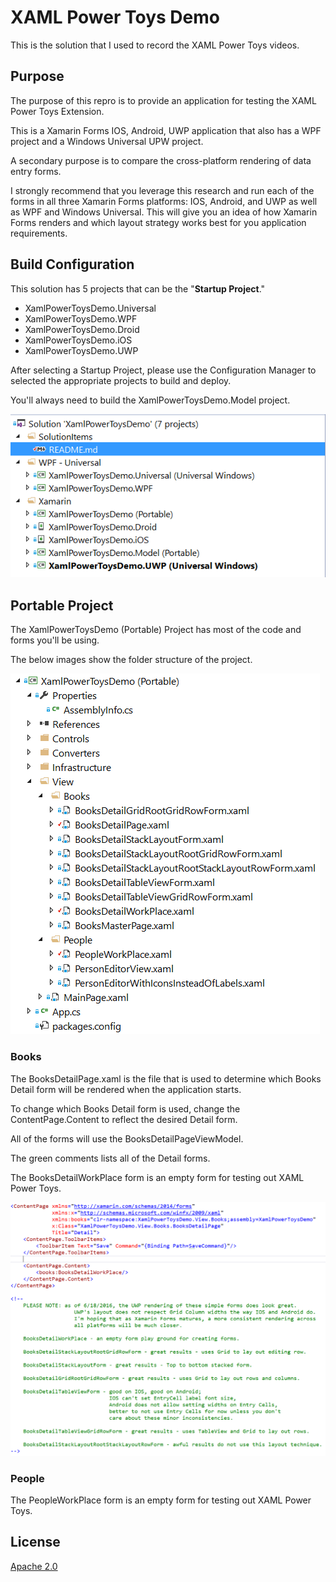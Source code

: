 # XAML Power Toys Demo

This is the solution that I used to record the XAML Power Toys videos.
  
## Purpose

The purpose of this repro is to provide an application for testing the XAML Power Toys Extension.

This is a Xamarin Forms IOS, Android, UWP application that also has a WPF project and a Windows Universal UPW project.

A secondary purpose is to compare the cross-platform rendering of data entry forms.  

I strongly recommend that you leverage this research and run each of the forms in all three Xamarin Forms platforms: IOS, Android, and UWP as well as WPF and Windows Universal.  This will give you an idea of how Xamarin Forms renders and which layout strategy works best for you application requirements.

## Build Configuration
This solution has 5 projects that can be the "**Startup Project**."
- XamlPowerToysDemo.Universal
- XamlPowerToysDemo.WPF
- XamlPowerToysDemo.Droid
- XamlPowerToysDemo.iOS
- XamlPowerToysDemo.UWP

After selecting a Startup Project, please use the Configuration Manager to selected the appropriate projects to build and deploy.

You'll always need to build the XamlPowerToysDemo.Model project.

![Solution Explorer](Art/solution-explorer.png)

## Portable Project

The XamlPowerToysDemo (Portable) Project has most of the code and forms you'll be using.

The below images show the folder structure of the project.

![Portable Project](Art/portable-project.png)

### Books 

The BooksDetailPage.xaml is the file that is used to determine which Books Detail form will be rendered when the application starts.

To change which Books Detail form is used, change the ContentPage.Content to reflect the desired Detail form.

All of the forms will use the BooksDetailPageViewModel.

The green comments lists all of the Detail forms.

The BooksDetailWorkPlace form is an empty form for testing out XAML Power Toys.

![Books Detail](Art/books-detail.png)

### People

The PeopleWorkPlace form is an empty form for testing out XAML Power Toys.

## License
[Apache 2.0](LICENSE)
